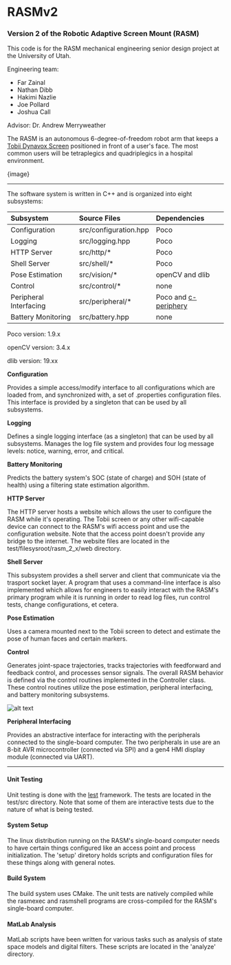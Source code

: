 # RASMv2
### Version 2 of the Robotic Adaptive Screen Mount (RASM)

This code is for the RASM mechanical engineering senior design project at the University of Utah.

Engineering team:
* Far Zainal
* Nathan Dibb
* Hakimi Nazlie
* Joe Pollard
* Joshua Call

Advisor: Dr. Andrew Merryweather

The RASM is an autonomous 6-degree-of-freedom robot arm that keeps a [Tobii Dynavox Screen](https://www.tobiidynavox.com/en-US/devices/eye-gaze-devices/i-12/#Specifications) positioned in front of a user's face. The most common users will be tetraplegics and quadriplegics in a hospital environment.

{image}

---

The software system is written in C++ and is organized into eight subsystems:

Subsystem | Source Files | Dependencies
:-------- |:------------ |:------------
Configuration | src/configuration.hpp | Poco
Logging | src/logging.hpp | Poco
HTTP Server | src/http/* | Poco
Shell Server | src/shell/* | Poco
Pose Estimation | src/vision/* | openCV and dlib
Control | src/control/* | none
Peripheral Interfacing | src/peripheral/* | Poco and [c-periphery](https://github.com/vsergeev/c-periphery)
Battery Monitoring | src/battery.hpp | none

Poco version: 1.9.x

openCV version: 3.4.x

dlib version: 19.xx

**Configuration**

Provides a simple access/modify interface to all configurations which are loaded from, and synchronized with, a set of .properties configuration files. This interface is provided by a singleton that can be used by all subsystems.

**Logging**

Defines a single logging interface (as a singleton) that can be used by all subsystems. Manages the log file system and provides four log message levels: notice, warning, error, and critical.

**Battery Monitoring**

Predicts the battery system's SOC (state of charge) and SOH (state of health) using a filtering state estimation algorithm.

**HTTP Server**

The HTTP server hosts a website which allows the user to configure the RASM while it's operating. The Tobii screen or any other wifi-capable device can connect to the RASM's wifi access point and use the configuration website. Note that the access point doesn't provide any bridge to the internet. The website files are located in the test/filesysroot/rasm_2_x/web directory.

**Shell Server**

This subsystem provides a shell server and client that communicate via the trasport socket layer. A program that uses a command-line interface is also implemented which allows for engineers to easily interact with the RASM's primary program while it is running in order to read log files, run control tests, change configurations, et cetera.

**Pose Estimation**

Uses a camera mounted next to the Tobii screen to detect and estimate the pose of human faces and certain markers.

**Control**

Generates joint-space trajectories, tracks trajectories with feedforward and feedback control, and processes sensor signals. The overall RASM behavior is defined via the control routines implemented in the Controller class. These control routines utilize the pose estimation, peripheral interfacing, and battery monitoring subsystems. 

![alt text](blaaa "control system block diagram")

**Peripheral Interfacing**

Provides an abstractive interface for interacting with the peripherals connected to the single-board computer. The two peripherals in use are an 8-bit AVR microcontroller (connected via SPI) and a gen4 HMI display module (connected via UART).

---

#### Unit Testing
Unit testing is done with the [lest](https://github.com/martinmoene/lest) framework. The tests are located in the test/src directory. Note that some of them are interactive tests due to the nature of what is being tested.

#### System Setup
The linux distribution running on the RASM's single-board computer needs to have certain things configured like an access point and process initialization. The 'setup' diretory holds scripts and configuration files for these things along with general notes.

#### Build System
The build system uses CMake. The unit tests are natively compiled while the rasmexec and rasmshell programs are cross-compiled for the RASM's single-board computer.

#### MatLab Analysis
MatLab scripts have been written for various tasks such as analysis of state space models and digital filters. These scripts are located in the 'analyze' directory.
